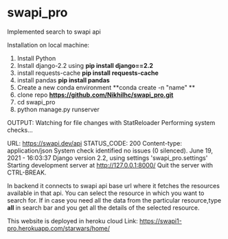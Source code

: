 # swapi_pro
Implemented search to swapi api

Installation on local machine:
  1. Install Python
  2. Install django-2.2 using **pip install django==2.2**
  3. install requests-cache  **pip install requests-cache**
  4. install pandas **pip install pandas**
  5. Create a new conda environment **conda create -n "name" **
  6. clone repo **https://github.com/Nikhilhc/swapi_pro.git**
  7. cd swapi_pro
  8. python manage.py runserver

OUTPUT:
Watching for file changes with StatReloader
Performing system checks...

  URL:  https://swapi.dev/api
  STATUS_CODE:  200
  Content-type:  application/json
  System check identified no issues (0 silenced).
  June 19, 2021 - 16:03:37
  Django version 2.2, using settings 'swapi_pro.settings'
  Starting development server at http://127.0.0.1:8000/
  Quit the server with CTRL-BREAK.

In backend it connects to swapi api base url where it fetches the resources available in that api.
You can select the resource in which you want to search for.
If in case you need all the data from the particular resource,type **all** in search bar and you get all the details of the selected resource.

This website is deployed in heroku cloud
Link: https://swapi1-pro.herokuapp.com/starwars/home/
